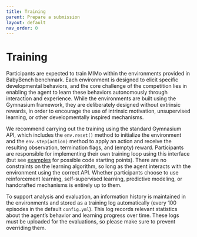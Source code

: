 ```yaml
---
title: Training
parent: Prepare a submission
layout: default
nav_order: 0
---
```


# Training

Participants are expected to train MIMo within the environments provided in BabyBench benchmark. Each environment is designed to elicit specific developmental behaviors, and the core challenge of the competition lies in enabling the agent to learn these behaviors autonomously through interaction and experience. While the environments are built using the Gymnasium framework, they are deliberately designed without extrinsic rewards, in order to encourage the use of intrinsic motivation, unsupervised learning, or other developmentally inspired mechanisms.  

We recommend carrying out the training using the standard Gymnasium API, which includes the `env.reset()` method to initialize the environment and the `env.step(action)` method to apply an action and receive the resulting observation, termination flags, and (empty) reward. Participants are responsible for implementing their own training loop using this interface (but see [examples](../start/examples/) for possible code starting points). There are no constraints on the learning algorithm, so long as the agent interacts with the environment using the correct API. Whether participants choose to use reinforcement learning, self-supervised learning, predictive modeling, or handcrafted mechanisms is entirely up to them.

To support analysis and evaluation, an information history is maintained in the environments and stored as a training log automatically (every 100 episodes in the default `config.yml`). This log records relevant statistics about the agent’s behavior and learning progress over time. These logs must be uploaded for the evaluations, so please make sure to prevent overriding them.